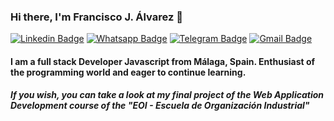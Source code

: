 ### Hi there, I'm Francisco J. Álvarez 👋
[![Linkedin Badge](https://camo.githubusercontent.com/e74bce0daf29246aee697f88cea2d1e7e2f8fbf4/68747470733a2f2f696d672e736869656c64732e696f2f62616467652f2d4c696e6b6564496e2d626c75653f7374796c653d666c61742d737175617265266c6f676f3d4c696e6b6564696e266c6f676f436f6c6f723d7768697465266c696e6b3d68747470733a2f2f7777772e6c696e6b6564696e2e636f6d2f696e2f6c75697a2d6361726c6f732d6162626f74742d67616c762543332541336f2d6e65746f2d3231613933623134382f)](https://www.linkedin.com/in/fcojalvarez/) [![Whatsapp Badge](https://camo.githubusercontent.com/f03a85c6d859af00199b33d93bfd2515280658f1/68747470733a2f2f696d672e736869656c64732e696f2f62616467652f2d57686174736170702d3443413134333f7374796c653d666c61742d737175617265266c6162656c436f6c6f723d344341313433266c6f676f3d7768617473617070266c6f676f436f6c6f723d7768697465266c696e6b3d68747470733a2f2f6170692e77686174736170702e636f6d2f73656e643f70686f6e653d3535383439393931323232383426746578743d4f6c25433325413121)](https://api.whatsapp.com/send?phone=683475958&text=¡Hola!)  [![Telegram Badge](https://camo.githubusercontent.com/0e2f12a1d227d8bd517497cebcf46e5cf4f56e33/68747470733a2f2f696d672e736869656c64732e696f2f62616467652f2d54656c656772616d2d3163613066313f7374796c653d666c61742d737175617265266c6162656c436f6c6f723d316361306631266c6f676f3d74656c656772616d266c6f676f436f6c6f723d7768697465266c696e6b3d68747470733a2f2f742e6d652f6c75697a373430)](https://t.me/Narf19)  [![Gmail Badge](https://camo.githubusercontent.com/d5fb703995fc1ca395a2ebb67f7a8b54e00b3db0/68747470733a2f2f696d672e736869656c64732e696f2f62616467652f2d476d61696c2d6331343433383f7374796c653d666c61742d737175617265266c6f676f3d476d61696c266c6f676f436f6c6f723d7768697465266c696e6b3d6d61696c746f3a6c75697a3734303140676d61696c2e636f6d)](mailto:fcojalvarezrodriguez@gmail.com) 


#### I am a full stack Developer Javascript from Málaga, Spain. Enthusiast of the programming world and eager to continue learning.

##### If you wish, you can take a look at my final project of the Web Application Development course of the "EOI - Escuela de Organización Industrial"


